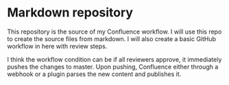 # Markdown repository

This repository is the source of my Confluence workflow. I will use this repo to create the source files from markdown. I will also create a basic GitHub workflow in here with review steps. 

I think the workflow condition can be if all reviewers approve, it immediately pushes the changes to master. Upon pushing, Confluence either through a webhook or a plugin parses the new content and publishes it. 

